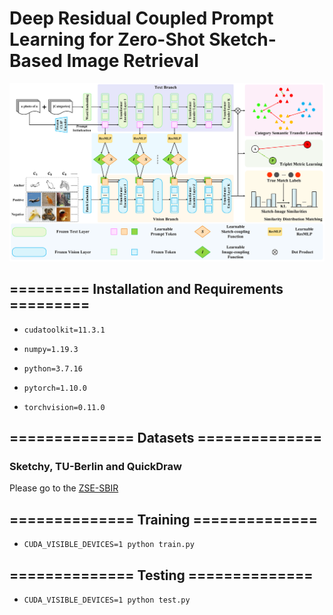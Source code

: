 # Deep Residual Coupled Prompt Learning for Zero-Shot Sketch-Based Image Retrieval

![Fig.1](DRCPL-Model.png)

## ========= Installation and Requirements =========

- ``` cudatoolkit=11.3.1  ```

- ``` numpy=1.19.3  ```

- ``` python=3.7.16  ```

- ``` pytorch=1.10.0  ```

- ``` torchvision=0.11.0  ```

## ============== Datasets ==============

### Sketchy, TU-Berlin and QuickDraw
Please go to the [ZSE-SBIR](https://github.com/buptLinfy/ZSE-SBIR)

## ============== Training ==============

- ``` CUDA_VISIBLE_DEVICES=1 python train.py  ```

## ============== Testing ==============

- ``` CUDA_VISIBLE_DEVICES=1 python test.py  ```

